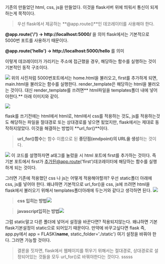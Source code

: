 기존의 만들었던 html, css, js을 만들었다.
이것을 flask서버 위에 띄워서 통신이 되게 하는게 목적이다.

> 우선 flask에서 제공하는 **@app.route()**인 데코레이터를 사용해야 한다.

**@app.route('/') -> http://localhost:5000/** 을 의미
flask에서는 기본적으로 5000번 포트를 사용하기 때문이다.

**@app.route('hello') -> http://localhost:5000/hello** 를 의미

이렇게 데코레이터가 가리키는 주소에 접근했을 경우, 해당하는 함수를 실행하는 것이 기본적인 동작 구조이다.

![](https://images.velog.io/images/tkddn2075/post/7ccd68e2-c481-4834-b4c0-347123d4ccf9/%EA%B8%B0%EB%B3%B8%EA%B5%AC%EC%A1%B0.PNG)
위의 사진처럼 5000번포트에서는 home.html을 불러오고, first를 추가하게 되면, main.html을 불러오는 함수를 실행한다. render_template은 해당하는 html을 불러오는 것이다. 대신 render_template를 쓰려면** html파일을 templates폴더 내에 넣어야한다.** 아래 이미지와 같이.

![](https://images.velog.io/images/tkddn2075/post/0b7f366a-1350-4c14-a228-6a68f41d57b8/%EB%94%94%EB%A0%89%ED%86%A0%EB%A6%AC%20%EA%B5%AC%EC%A1%B0.PNG)

flask를 쓰기전에는 html에서 html로, html에서 css를 적용하는 것도, js를 적용하는것도 해당하는 파일을 절대경로 또는 상대경로를 넣으면 됬었지만, flask에서는 제대로 동작하지않았다. 이것을 해결하는 방법이 **url_for()**이다.

> **url_for()함수**는 함수 이름으로 된 **종단점(endpoint)의 URL을 생성**하는 것이다.

![](https://images.velog.io/images/tkddn2075/post/8c152c9d-ab5d-4112-a390-0ccda3a67326/htmlflask.PNG)
이 코드를 설명하자면 a태그를 눌렀을 시 html 포트에 first를 추가하는 것이다. 즉 기본 포트에서 first가 추가된@app.route('first')데코레이터에 해당하는 함수를 실행하게 되는 것이다.

그러면 기존에 적용했던 css 나 js는 어떻게 적용해야할까?
우선 static폴더 아래에 css, js를 넣어야 한다. 왜냐하면 기본적으로 url_for()을 css, js에 쓰려면 html을 flask에서 불러오기 위해서 templates폴더아래에 두는거와 같다고 생각하면 된다.
![](https://images.velog.io/images/tkddn2075/post/c1107513-7b62-4796-8f71-0dcef026af8d/static.PNG)

> **css 입히는 방법**![](https://images.velog.io/images/tkddn2075/post/a083f28f-3b7d-454d-af9e-c4296abcb927/cssflask.PNG)

> **javascript입히는 방법**![](https://images.velog.io/images/tkddn2075/post/c1fd8c27-116e-424e-90d0-7ea3f5e815c6/jsflask.PNG)

그럼 static말고 다른 폴더에 넣어서 설정을 바꾼다면?
적용되지않는다. 왜냐하면 기본 flask기본설정이 static으로 되어있기 때문이다. 만약에 바꾸고싶다면 flask 즉, app.py에서
app = FLASK(**name**, static_folder='./static') 여기 설정을 바꿔야 한다. 그러면 가능할 것이다.

> 결론을 짓자면, flask에서 웹페이지를 뛰우기 위해서는 절대경로, 상대경로로 설정되어있는 것들을 모두 url_for()로 바꿔야한다는 것이다.
> sssss
